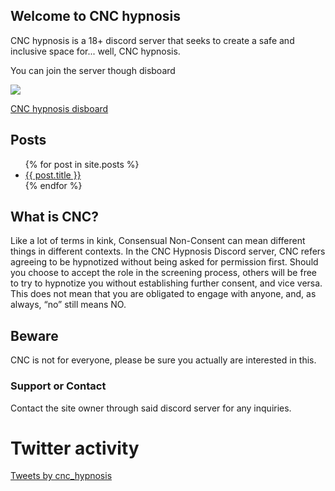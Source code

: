 <!-- Global site tag (gtag.js) - Google Analytics -->
<script async src="https://www.googletagmanager.com/gtag/js?id=G-Y3B3PM6W92"></script>
<script>
  window.dataLayer = window.dataLayer || [];
  function gtag(){dataLayer.push(arguments);}
  gtag('js', new Date());

  gtag('config', 'G-Y3B3PM6W92');
</script>

<!-- Google Tag Manager -->
<script>(function(w,d,s,l,i){w[l]=w[l]||[];w[l].push({'gtm.start':
new Date().getTime(),event:'gtm.js'});var f=d.getElementsByTagName(s)[0],
j=d.createElement(s),dl=l!='dataLayer'?'&l='+l:'';j.async=true;j.src=
'https://www.googletagmanager.com/gtm.js?id='+i+dl;f.parentNode.insertBefore(j,f);
})(window,document,'script','dataLayer','GTM-MWHB23C');</script>
<!-- End Google Tag Manager -->

<!-- Google Tag Manager (noscript) -->
<noscript><iframe src="https://www.googletagmanager.com/ns.html?id=GTM-MWHB23C"
height="0" width="0" style="display:none;visibility:hidden"></iframe></noscript>
<!-- End Google Tag Manager (noscript) -->

## Welcome to CNC hypnosis

CNC hypnosis is a 18+ discord server that seeks to create a safe and inclusive space for...
well, CNC hypnosis.

You can join the server though disboard

<!---
# <iframe src="https://discord.com/widget?id=997558868202754109&theme=light" width="350" height="500" allowtransparency="true" frameborder="0" sandbox="allow-popups allow-popups-to-escape-sandbox allow-same-origin allow-scripts"></iframe>
-->

[<img src="https://discord.com/api/guilds/997558868202754109/widget.png?style=banner4">](https://discord.gg/FsK5EPZX5U)

[CNC hypnosis disboard](https://disboard.org/server/997558868202754109)

## Posts
<ul>
  {% for post in site.posts %}
    <li>
      <a href="{{ post.url }}">{{ post.title }}</a>
    </li>
  {% endfor %}
</ul>

## What is CNC?

Like a lot of terms in kink, Consensual Non-Consent can mean different things in different contexts. In the CNC Hypnosis Discord server, CNC refers agreeing to be hypnotized without being asked for permission first. Should you choose to accept the role in the screening process, others will be free to try to hypnotize you without establishing further consent, and vice versa. This does not mean that you are obligated to engage with anyone, and, as always, “no” still means NO.

## Beware ##

CNC is not for everyone, please be sure you actually are interested in this.

### Support or Contact

Contact the site owner through said discord server for any inquiries.

# Twitter activity

<a class="twitter-timeline" href="https://twitter.com/cnc_hypnosis?ref_src=twsrc%5Etfw">Tweets by cnc_hypnosis</a> <script async src="https://platform.twitter.com/widgets.js" charset="utf-8"></script>
